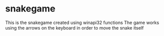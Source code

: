 # snakegame

This is the snakegame created using winapi32 functions 
The game works using the arrows on the keyboard in order to move the snake itself 